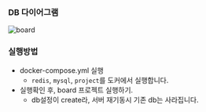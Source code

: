 ### DB 다이어그램

![board](https://github.com/uiop9900/board/assets/96981475/474b2b50-e525-4a20-a86e-45af519039ba)


### 실행방법
- docker-compose.yml 실행
  - `redis`, `mysql`, `project`를 도커에서 실행합니다.
- 실행확인 후, board 프로젝트 실행하기.
  - db설정이 create라, 서버 재기동시 기존 db는 사라집니다.
